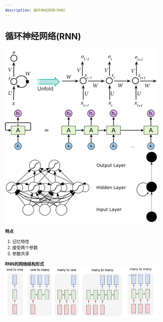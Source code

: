 ```yaml
---
description: 循环神经网络(RNN)
---
```


# 循环神经网络(RNN)
![RNN](../../../assets/AI/深度学习/rnn.jpg)
![RNN](../../../assets/AI/深度学习/rnn_2.png)
![RNN](../../../assets/AI/深度学习/rnn_3.jpg)

**特点**
1. 记忆特性
2. 接受两个参数
3. 参数共享

**RNN的网络结构形式**
![RNN](../../../assets/AI/深度学习/rnn多种结构形式.png)